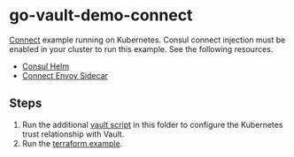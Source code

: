 # go-vault-demo-connect

[Connect](https://www.consul.io/docs/connect/index.html) example running on Kubernetes.  Consul connect injection must be enabled in your cluster to run this example. See the following resources.

- [Consul Helm](https://www.consul.io/docs/platform/k8s/helm.html)
- [Connect Envoy Sidecar](https://www.consul.io/docs/platform/k8s/connect.html)


## Steps
1. Run the additional [vault script](vault.sh) in this folder to configure the Kubernetes trust relationship with Vault.
2. Run the [terraform example](terraform).
